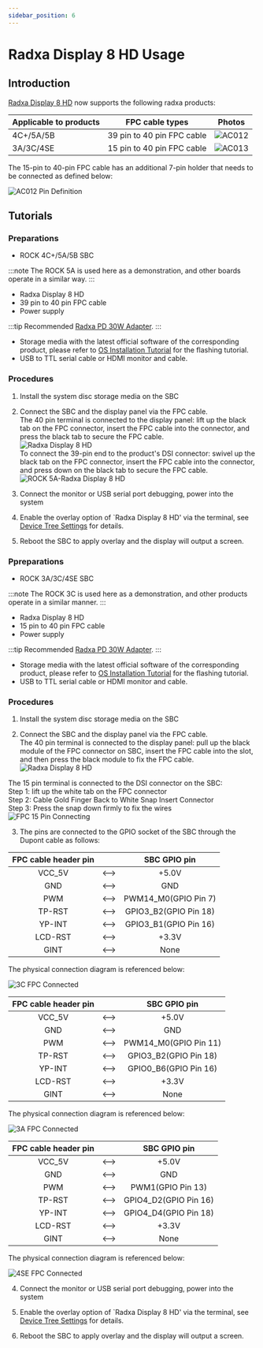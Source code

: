 ```yaml
---
sidebar_position: 6
---
```


# Radxa Display 8 HD Usage

## Introduction

[Radxa Display 8 HD](lcd-8-hd-product) now supports the following radxa products:

| Applicable to products | FPC cable types            | Photos                                         |
| ---------------------- | -------------------------- | ---------------------------------------------- |
| 4C+/5A/5B              | 39 pin to 40 pin FPC cable | ![AC012](/img/accessories/lcd-8-hd/ac013.webp) |
| 3A/3C/4SE              | 15 pin to 40 pin FPC cable | ![AC013](/img/accessories/lcd-8-hd/ac012.webp) |

The 15-pin to 40-pin FPC cable has an additional 7-pin holder that needs to be connected as defined below:

![AC012 Pin Definition](/img/accessories/lcd-8-hd/ac012-pin-definition.webp)

## Tutorials

<Tabs queryString="mode">
<TabItem value="39pin" label="4C+/5A/5B">

### Preparations

- ROCK 4C+/5A/5B SBC

:::note
The ROCK 5A is used here as a demonstration, and other boards operate in a similar way.
:::

- Radxa Display 8 HD
- 39 pin to 40 pin FPC cable
- Power supply

:::tip
Recommended [Radxa PD 30W Adapter](/accessories/pd_30w).
:::

- Storage media with the latest official software of the corresponding product, please refer to [OS Installation Tutorial](/general-tutorial/os-installation) for the flashing tutorial.
- USB to TTL serial cable or HDMI monitor and cable.

### Procedures

1. Install the system disc storage media on the SBC

2. Connect the SBC and the display panel via the FPC cable.  
   The 40 pin terminal is connected to the display panel: lift up the black tab on the FPC connector, insert the FPC cable into the connector, and press the black tab to secure the FPC cable.  
   ![Radxa Display 8 HD](/img/accessories/8hd-connect-fpc.webp)  
   To connect the 39-pin end to the product's DSI connector: swivel up the black tab on the FPC connector, insert the FPC cable into the connector, and press down on the black tab to secure the FPC cable.  
   ![ROCK 5A-Radxa Display 8 HD](/img/accessories/rock5a-connect-fpc.webp)

3. Connect the monitor or USB serial port debugging, power into the system

4. Enable the overlay option of `Radxa Display 8 HD' via the terminal, see [Device Tree Settings](/radxa-os/rsetup/devicetree) for details.

5. Reboot the SBC to apply overlay and the display will output a screen.

</TabItem>
<TabItem value="15pin" label="3A/3C/4SE">

### Ppreparations

- ROCK 3A/3C/4SE SBC

:::note
The ROCK 3C is used here as a demonstration, and other products operate in a similar manner.
:::

- Radxa Display 8 HD
- 15 pin to 40 pin FPC cable
- Power supply

:::tip
Recommended [Radxa PD 30W Adapter](/accessories/pd_30w).
:::

- Storage media with the latest official software of the corresponding product, please refer to [OS Installation Tutorial](/general-tutorial/os-installation) for the flashing tutorial.
- USB to TTL serial cable or HDMI monitor and cable.

### Procedures

1. Install the system disc storage media on the SBC

2. Connect the SBC and the display panel via the FPC cable.  
   The 40 pin terminal is connected to the display panel: pull up the black module of the FPC connector on SBC, insert the FPC cable into the slot, and then press the black module to fix the FPC cable.  
   ![Radxa Display 8 HD](/img/accessories/8hd-connect-fpc.webp)

The 15 pin terminal is connected to the DSI connector on the SBC:  
Step 1: lift up the white tab on the FPC connector  
Step 2: Cable Gold Finger Back to White Snap Insert Connector  
Step 3: Press the snap down firmly to fix the wires  
 ![FPC 15 Pin Connecting](/img/accessories/lcd-8-hd/fpc-15-pin-connecting.webp)

3. The pins are connected to the GPIO socket of the SBC through the Dupont cable as follows:

<Tabs queryString="model">
<TabItem value="3c" label="ROCK 3C">
<div className='gpio_style'>

| FPC cable header pin |      |            SBC GPIO pin             |
| :------------------: | :--: | :---------------------------------: |
|        VCC_5V        | <--> |  <div className='red'>+5.0V</div>   |
|         GND          | <--> |  <div className='black'>GND</div>   |
|         PWM          | <--> |        PWM14_M0(GPIO Pin 7)         |
|        TP-RST        | <--> |        GPIO3_B2(GPIO Pin 18)        |
|        YP-INT        | <--> |        GPIO3_B1(GPIO Pin 16)        |
|       LCD-RST        | <--> | <div className='yellow'>+3.3V</div> |
|         GINT         | <--> |                None                 |

The physical connection diagram is referenced below:

![3C FPC Connected](/img/accessories/lcd-8-hd/3c-fpc-connected.webp)

</div>
</TabItem>
<TabItem value="3a" label="ROCK 3A">
<div className='gpio_style'>

| FPC cable header pin |      |            SBC GPIO pin             |
| :------------------: | :--: | :---------------------------------: |
|        VCC_5V        | <--> |  <div className='red'>+5.0V</div>   |
|         GND          | <--> |  <div className='black'>GND</div>   |
|         PWM          | <--> |        PWM14_M0(GPIO Pin 11)        |
|        TP-RST        | <--> |        GPIO3_B2(GPIO Pin 18)        |
|        YP-INT        | <--> |        GPIO0_B6(GPIO Pin 16)        |
|       LCD-RST        | <--> | <div className='yellow'>+3.3V</div> |
|         GINT         | <--> |                None                 |

The physical connection diagram is referenced below:

![3A FPC Connected](/img/accessories/lcd-8-hd/3a-fpc-connected.webp)

</div>
</TabItem>
<TabItem value="4se" label="ROCK 4SE">
<div className='gpio_style'>

| FPC cable header pin |      |            SBC GPIO pin             |
| :------------------: | :--: | :---------------------------------: |
|        VCC_5V        | <--> |  <div className='red'>+5.0V</div>   |
|         GND          | <--> |  <div className='black'>GND</div>   |
|         PWM          | <--> |          PWM1(GPIO Pin 13)          |
|        TP-RST        | <--> |        GPIO4_D2(GPIO Pin 16)        |
|        YP-INT        | <--> |        GPIO4_D4(GPIO Pin 18)        |
|       LCD-RST        | <--> | <div className='yellow'>+3.3V</div> |
|         GINT         | <--> |                None                 |

The physical connection diagram is referenced below:

![4SE FPC Connected](/img/accessories/lcd-8-hd/4se-fpc-connected.webp)

</div>
</TabItem>
</Tabs>

4. Connect the monitor or USB serial port debugging, power into the system

5. Enable the overlay option of `Radxa Display 8 HD' via the terminal, see [Device Tree Settings](/radxa-os/rsetup/devicetree) for details.

6. Reboot the SBC to apply overlay and the display will output a screen.

</TabItem>
</Tabs>
